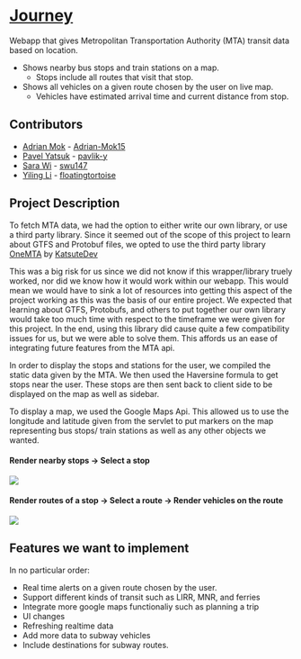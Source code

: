 # [Journey](https://summer22-sps-5.appspot.com/)

<!-- <img src='https://github.com/swu147.sps-project-journey/walkthrough.gif' width='' alt='Video Walkthrough' /> -->

Webapp that gives Metropolitan Transportation Authority (MTA) transit data based on location. 
- Shows nearby bus stops and train stations on a map. 
  - Stops include all routes that visit that stop.
- Shows all vehicles on a given route chosen by the user on live map.
  - Vehicles have estimated arrival time and current distance from stop. 

## Contributors
- [Adrian Mok](https://adrian-mok15.github.io/) - [Adrian-Mok15](https://github.com/Adrian-Mok15)
- [Pavel Yatsuk]() - [pavlik-y](https://github.com/pavlik-y)
- [Sara Wi]() - [swu147](https://github.com/swu147)
- [Yiling Li]() - [floatingtortoise](https://github.com/floatingtortoise)

  
## Project Description 

To fetch MTA data, we had the option to either write our own library, or use a third party library. Since it seemed out of the scope of this project to learn about GTFS and Protobuf files, we opted to use the third party library [OneMTA](https://github.com/KatsuteDev/OneMTA) by [KatsuteDev](https://github.com/KatsuteDev)

This was a big risk for us since we did not know if this wrapper/library truely worked, nor did we know how it would work within our webapp. This would mean we would have to sink a lot of resources into getting this aspect of the project working as this was the basis of our entire project. We expected that learning about GTFS, Protobufs, and others to put together our own library would take too much time with respect to the timeframe we were given for this project. In the end, using this library did cause quite a few compatibility issues for us, but we were able to solve them. This affords us an ease of integrating future features from the MTA api.

In order to display the stops and stations for the user, we compiled the static data given by the MTA. We then used the Haversine formula to get stops near the user. 
These stops are then sent back to client side to be displayed on the map as well as sidebar. 

To display a map, we used the Google Maps Api. This allowed us to use the longitude and latitude given from the servlet to put markers on the map representing bus stops/ train stations as well as any other objects we wanted. 

#### Render nearby stops -> Select a stop
![](https://github.com/swu147/sps-project-journey/blob/readme/SelectStop.gif)

#### Render routes of a stop -> Select a route -> Render vehicles on the route
![](https://github.com/swu147/sps-project-journey/blob/readme/SelectRoute.gif)

## Features we want to implement

In no particular order: 

- Real time alerts on a given route chosen by the user.
- Support different kinds of transit such as LIRR, MNR, and ferries
- Integrate more google maps functionaliy such as planning a trip
- UI changes
- Refreshing realtime data
- Add more data to subway vehicles
- Include destinations for subway routes. 


